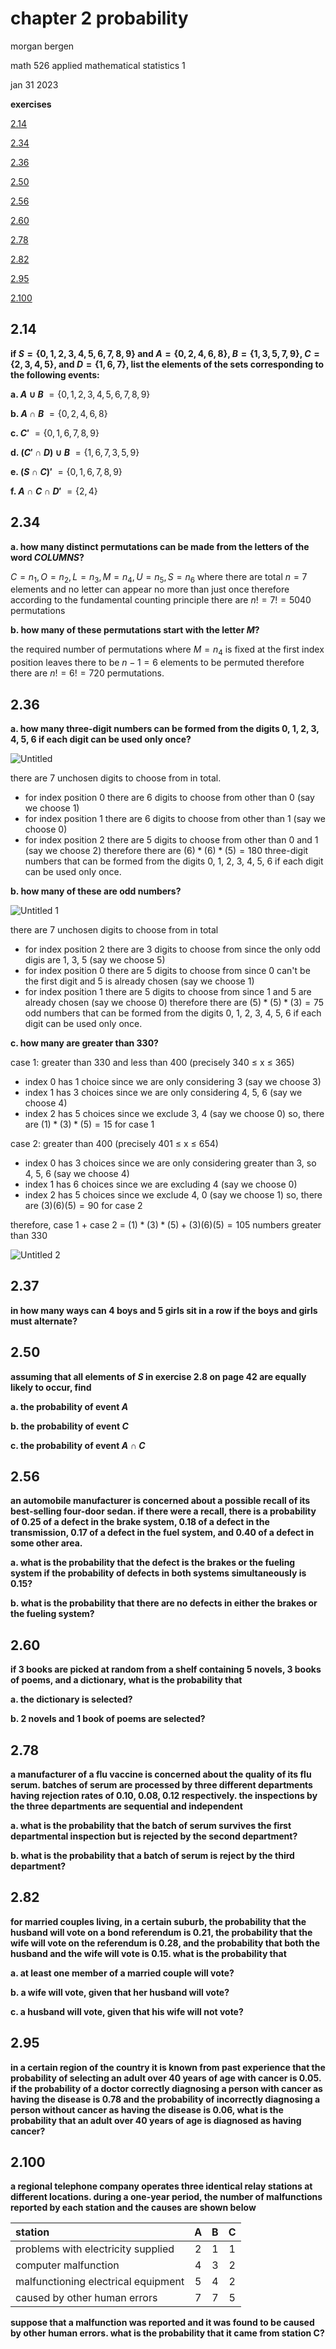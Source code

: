 # chapter 2 probability

morgan bergen

math 526 applied mathematical statistics 1

jan 31 2023

**exercises**

[2.14](#214)

[2.34](#234)

[2.36](#236)

[2.50](#250)

[2.56](#256)

[2.60](#260)

[2.78](#278)

[2.82](#282)

[2.95](#295)

[2.100](#2100)

## 2.14

**if $S = \{0, 1, 2, 3, 4, 5, 6, 7, 8, 9\}$ and $A = \{0, 2, 4, 6, 8\}$, $B = \{1, 3, 5, 7, 9\}$, $C = \{2, 3, 4, 5\}$, and $D = \{1, 6, 7\}$, list the elements of the sets corresponding to the following events:**
    
**a.  $A \cup B$** $= \{0, 1, 2, 3, 4, 5, 6, 7, 8, 9\}$

**b.  $A \cap B$** $= \{0, 2, 4, 6, 8\}$

**c.  $C'$** $= \{0, 1, 6, 7, 8, 9\}$

**d.  $(C' \cap D) \cup B$** $= \{1, 6, 7, 3, 5, 9\}$

**e.  $(S \cap C)'$** $= \{0, 1, 6, 7, 8, 9\}$

**f.  $A \cap C \cap D'$** $= \{2, 4\}$

## 2.34

**a.  how many distinct permutations can be made from the letters of the word _COLUMNS_?**

$C = n_{1}, O = n_{2}, L = n_{3}, M = n_{4}, U = n_{5}, S = n_{6}$
where there are total $n = 7$ elements and no letter can appear no more than just once therefore according to the fundamental counting principle there are $n! = 7! = 5040$ permutations

**b.  how many of these permutations start with the letter _M_?**

the required number of permutations where $M = n_{4}$ is fixed at the first index position leaves there to be $n - 1 = 6$ elements to be permuted therefore there are $n! = 6! = 720$ permutations.
## 2.36

**a.  how many three-digit numbers can be formed from the digits 0, 1, 2, 3, 4, 5, 6 if each digit can be used only once?**

![Untitled](https://user-images.githubusercontent.com/65584733/217289039-4407d8a6-84ad-4b7a-91ff-cd0aeb77de1c.png)

there are 7 unchosen digits to choose from in total.  
- for index position 0 there are 6 digits to choose from other than 0 (say we choose 1)
- for index position 1 there are 6 digits to choose from other than 1 (say we choose 0)
- for index position 2 there are 5 digits to choose from other than 0 and 1 (say we choose 2)
therefore there are $(6)*(6)*(5) = 180$ three-digit numbers that can be formed from the digits 0, 1, 2, 3, 4, 5, 6 if each digit can be used only once.

**b.  how many of these are odd numbers?**

![Untitled 1](https://user-images.githubusercontent.com/65584733/217299141-90850f84-b3e7-48f8-975f-f6e3ae82be53.png)

there are 7 unchosen digits to choose from in total
- for index position 2 there are 3 digits to choose from since the only odd digis are 1, 3, 5 (say we choose 5)
- for index position 0 there are 5 digits to choose from since 0 can't be the first digit and 5 is already chosen (say we choose 1)
- for index position 1 there are 5 digits to choose from since 1 and 5 are already chosen (say we choose 0)
therefore there are $(5)*(5)*(3) = 75$ odd numbers that can be formed from the digits 0, 1, 2, 3, 4, 5, 6 if each digit can be used only once.

**c.  how many are greater than 330?**

case 1:  greater than 330 and less than 400 (precisely 340 ≤ x ≤ 365)
- index 0 has 1 choice since we are only considering 3 (say we choose 3)
- index 1 has 3 choices since we are only considering 4, 5, 6 (say we choose 4)
- index 2 has 5 choices since we exclude 3, 4 (say we choose 0)
so, there are $(1)*(3)*(5) = 15$ for case 1

case 2:  greater than 400 (precisely 401 ≤ x ≤ 654)
- index 0 has 3 choices since we are only considering greater than 3, so 4, 5, 6 (say we choose 4)
- index 1 has 6 choices since we are excluding 4 (say we choose 0)
- index 2 has 5 choices since we exclude 4, 0 (say we choose 1)
so, there are $(3)(6)(5) = 90$ for case 2

therefore, case 1 + case 2 = $(1)*(3)*(5) + (3)(6)(5) = 105$ numbers greater than 330

![Untitled 2](https://user-images.githubusercontent.com/65584733/217298997-0b3b6e1f-5fc6-4ebb-84fc-ec975d0f36c4.png)


## 2.37

**in how many ways can 4 boys and 5 girls sit in a row if the boys and girls must alternate?**



## 2.50

**assuming that all elements of $S$ in exercise 2.8 on page 42 are equally likely to occur, find**

**a.  the probability of event $A$**

**b.  the probability of event $C$**

**c.  the probability of event $A \cap C$**

## 2.56

**an automobile manufacturer is concerned about a possible recall of its best-selling four-door sedan.  if there were a recall, there is a probability of 0.25 of a defect in the brake system, 0.18 of a defect in the transmission, 0.17 of a defect in the fuel system, and 0.40 of a defect in some other area.**

**a.  what is the probability that the defect is the brakes or the fueling system if the probability of defects in both systems simultaneously is 0.15?**

**b.  what is the probability that there are no defects in either the brakes or the fueling system?**

## 2.60

**if 3 books are picked at random from a shelf containing 5 novels, 3 books of poems, and a dictionary, what is the probability that**

**a.  the dictionary is selected?**

**b.  2 novels and 1 book of poems are selected?**

## 2.78

**a manufacturer of a flu vaccine is concerned about the quality of its flu serum.  batches of serum are processed by three different departments having rejection rates of 0.10, 0.08, 0.12 respectively.  the inspections by the three departments are sequential and independent**

**a.  what is the probability that the batch of serum survives the first departmental inspection but is rejected by the second department?**

**b.  what is the probability that a batch of serum is reject by the third department?**

## 2.82

**for married couples living, in a certain suburb, the probability that the husband will vote on a bond referendum is 0.21, the probability that the wife will vote on the referendum is 0.28, and the probability that both the husband and the wife will vote is 0.15.  what is the probability that**

**a.  at least one member of a married couple will vote?**

**b.  a wife will vote, given that her husband will vote?**

**c.  a husband will vote, given that his wife will not vote?**

## 2.95

**in a certain region of the country it is known from past experience that the probability of selecting an adult over 40 years of age with cancer is 0.05.  if the probability of a doctor correctly diagnosing a person with cancer as having the disease is 0.78 and the probability of incorrectly diagnosing a person without cancer as having the disease is 0.06, what is the probability that an adult over 40 years of age is diagnosed as having cancer?**

## 2.100

**a regional telephone company operates three identical relay stations at different locations.  during a one-year period, the number of malfunctions reported by each station and the causes are shown below**

| station | A | B | C |
|:--------|:-:|:-:|:-:|
| problems with electricity supplied | 2 | 1 | 1 |
| computer malfunction | 4 | 3 | 2 |
| malfunctioning electrical equipment | 5 | 4 | 2 |
| caused by other human errors | 7 | 7 | 5 |

**suppose that a malfunction was reported and it was found to be caused by other human errors.  what is the probability that it came from station C?**
